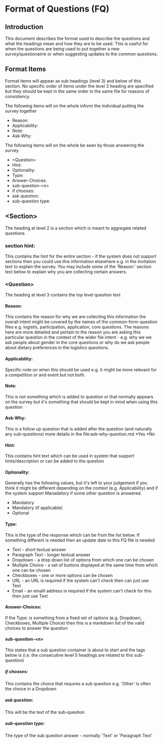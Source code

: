 # Format of Questions (FQ)

## Introduction
This document describes the format used to describe the questions and what the headings mean and how they are to be used. This is useful for when the questions are being used to put together a new survey/questionairre or when suggesting updates to the common questions.


## Format Items 
Format items will appear as sub headings (level 3) and below of this section. No specific order of items under the level 3 heading are specified but they should be kept in the same order in the same file for reasons of consistency.

The following items will on the whole inform the individual putting the survey together

* Reason:
* Applicability:
* Note:
* Ask-Why:

The following items will on the whole be seen by those answering the survey

* \<Question\>
* Hint:
* Optionality:
* Type:
* Answer-Choices:
* sub-question-\<n\>
* if chooses:
* ask question:
* sub-question type:

## \<Section\>
The heading at level 2 is a section which is meant to aggregate related questions

### section hint:
This contains the hint for the entire section - if the system does not support sections then you could use this information elsewhere e.g. in the invitation text to explain the survey. You may include some of the 'Reason:' section text below to explain why you are collecting certain answers.


### \<Question\>
The heading at level 3 contains the top level question text

#### Reason:
This contains the reason for why we are collecting this information the overall intent might be covered by the names of the common-form-question files e.g. logistis, participation, application, core questions. The reasons here are more detailed and pertain to the reason you are asking this particular question in the context of the wider file intent - e.g. why we we ask people about gender in the core questions or why do we ask people about dietary preferences in the logistics questions.

#### Applicability:
Specific note on when this should be used e.g. it might be more relevant for a competition or and event but not both.

#### Note: 
This is not something which is added to question or that normally appears on the survey but it's something that should be kept in mind when using this question

#### Ask-Why:
This is a follow up question that is added after the question (and naturally any sub-questions) more details in the file:ask-why-question.md
*Yes
*No

#### Hint:
This contains hint text which can be used in system that support hints/description or can be added to the question

#### Optionality:
Generally has the following values, but it's left to your judgement if you think it might be different depending on the context (e.g. Applicability) and if the system support Manadatory if some other question is answered.

* Mandatory
* Mandatory (if applicable)
* Optional

#### Type:
This is the type of the response which can be from the list below. If something different is needed then an update date to this FQ file is needed
* Text - short textual answer 
* Paragraph Text - longer textual answer
* Dropdown - a drop down list of options from which one can be chosen
* Multiple Choice - a set of buttons displayed at the same time from which one can be chosen
* Checkboxes - one or more options can be chosen
* URL - an URL is required if the system can't check then can just use Text
* Email - an emaill address is required if the system can't check for this then just use Text 

#### Answer-Choices:
If the Type: is something from a fixed set of options (e.g. Dropdown, Checkboxes, Multiple Choice) then this is a markdown list of the valid choices to answer the question

#### sub-question-\<n\>
This states that a sub question container is about to start and the tags below is (i.e. the consecutive level 5 headings are related to this sub-question)

##### if chooses:
This contains the choice that requires a sub question e.g. 'Other' is often the choice in a Dropdown

##### ask question:
This will be the text of the sub-question

##### sub-question type:
The type of the sub question answer - normally 'Text' or 'Paragraph Text'


